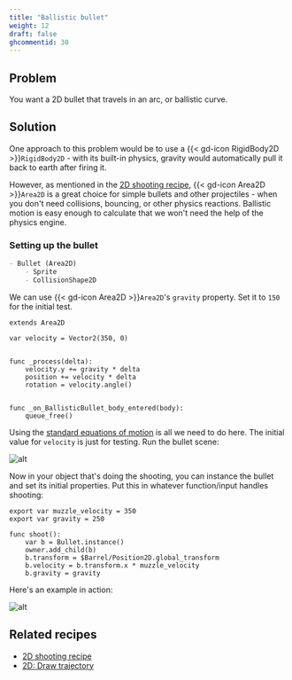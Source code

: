 ```yaml
---
title: "Ballistic bullet"
weight: 12
draft: false
ghcommentid: 30
---
```


## Problem

You want a 2D bullet that travels in an arc, or ballistic curve.

## Solution

One approach to this problem would be to use a {{< gd-icon RigidBody2D >}}`RigidBody2D` - with its built-in physics, gravity would automatically pull it back to earth after firing it.

However, as mentioned in the [2D shooting recipe](/godot_recipes/3.x/2d/2d_shooting/), {{< gd-icon Area2D >}}`Area2D` is a great choice for simple bullets and other projectiles - when you don't need collisions, bouncing, or other physics reactions. Ballistic motion is easy enough to calculate that we won't need the help of the physics engine.

### Setting up the bullet

```markdown
- Bullet (Area2D)
    - Sprite
    - CollisionShape2D
```

We can use {{< gd-icon Area2D >}}`Area2D`'s `gravity` property. Set it to `150` for the initial test.

```gdscript
extends Area2D

var velocity = Vector2(350, 0)


func _process(delta):
    velocity.y += gravity * delta
    position += velocity * delta
    rotation = velocity.angle()


func _on_BallisticBullet_body_entered(body):
    queue_free()
```

Using the [standard equations of motion](https://www.khanacademy.org/science/physics/one-dimensional-motion/kinematic-formulas/a/what-are-the-kinematic-formulas) is all we need to do here. The initial value for `velocity` is just for testing. Run the bullet scene:

![alt](/godot_recipes/3.x/img/2d_ballistic_01.gif)

Now in your object that's doing the shooting, you can instance the bullet and set its initial properties. Put this in whatever function/input handles shooting:

```gdscript
export var muzzle_velocity = 350
export var gravity = 250

func shoot():
    var b = Bullet.instance()
    owner.add_child(b)
    b.transform = $Barrel/Position2D.global_transform
    b.velocity = b.transform.x * muzzle_velocity
    b.gravity = gravity
```

Here's an example in action:

![alt](/godot_recipes/3.x/img/2d_ballistic_02.gif)

## Related recipes

- [2D shooting recipe](/godot_recipes/3.x/2d/2d_shooting/)
- [2D: Draw trajectory](/godot_recipes/3.x/2d/2d_draw_trajectory/)
